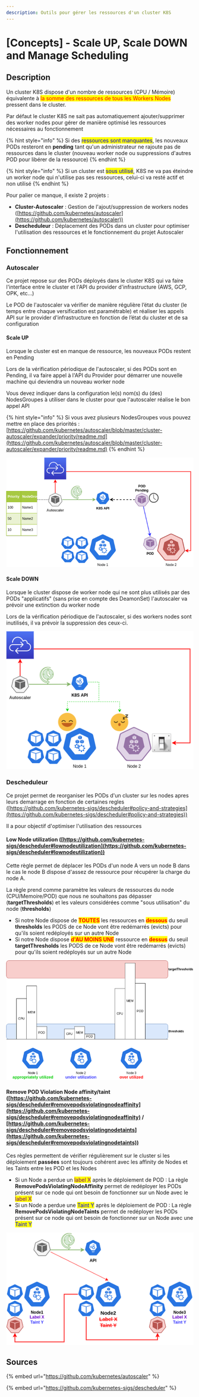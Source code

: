 ```yaml
---
description: Outils pour gérer les ressources d'un cluster K8S
---
```


# \[Concepts] - Scale UP, Scale DOWN and Manage Scheduling

## Description

Un cluster K8S dispose d'un nombre de ressources (CPU / Mémoire) équivalente à <mark style="color:red;">la somme des ressources de tous les Workers Nodes</mark> pressent dans le cluster.

Par défaut le cluster K8S ne sait pas automatiquement ajouter/supprimer des worker nodes pour gérer de manière optimisé les ressources nécessaires au fonctionnement

{% hint style="info" %}
Si des <mark style="color:blue;">ressources sont manquantes</mark>, les nouveaux PODs resteront en **pending** tant qu'un administrateur ne rajoute pas de ressources dans le cluster (nouveau worker node ou suppressions d'autres POD pour libérer de la ressource)
{% endhint %}

{% hint style="info" %}
Si un cluster est <mark style="color:blue;">sous utilisé</mark>, K8S ne va pas éteindre un worker node qui n'utilise pas ses ressources, celui-ci va resté actif et non utilisé
{% endhint %}

Pour palier ce manque, il existe 2 projets :&#x20;

* **Cluster-Autoscaler** : Gestion de l'ajout/suppression de workers nodes ([https://github.com/kubernetes/autoscaler](https://github.com/kubernetes/autoscaler))
* **Descheduleur** : Déplacement des PODs dans un cluster pour optimiser l'utilisation des ressources et le fonctionnement du projet Autoscaler

## Fonctionnement

### Autoscaler

Ce projet repose sur des PODs déployés dans le cluster K8S qui va faire l'interface entre le cluster et l'API du provider d'infrastructure (AWS, GCP, OPK, etc...)

Le POD de l'autoscaler va vérifier de manière régulière l’état du cluster (le temps entre chaque versification est paramétrable) et réaliser les appels API sur le provider d'infrastructure en fonction de l’état du cluster et de sa configuration

#### Scale UP

Lorsque le cluster est en manque de ressource, les nouveaux PODs restent en Pending

Lors de la vérification périodique de l'autoscaler, si des PODs sont en Pending, il va faire appel à l'API du Provider pour démarrer une nouvelle machine qui deviendra un nouveau worker node

Vous devez indiquer dans la configuration le(s) nom(s) du (des) NodesGroupes à utiliser dans le cluster pour que l'autoscaler réalise le bon appel API

{% hint style="info" %}
Si vous avez plusieurs NodesGroupes vous pouvez mettre en place des priorités : [https://github.com/kubernetes/autoscaler/blob/master/cluster-autoscaler/expander/priority/readme.md](https://github.com/kubernetes/autoscaler/blob/master/cluster-autoscaler/expander/priority/readme.md)
{% endhint %}

![Scale UP](../.gitbook/assets/K8S--Autoscaler.png)

#### Scale DOWN

Lorsque le cluster dispose de worker node qui ne sont plus utilisés par des PODs "applicatifs" (sans prise en compte des DeamonSet) l'autoscaler va prévoir une extinction du worker node

Lors de la vérification périodique de l'autoscaler, si des workers nodes sont inutilisés, il va prévoir la suppression des ceux-ci.

![Scale DOWN](<../.gitbook/assets/K8S--Autoscaler-Scale DOWN.png>)

### Descheduleur

Ce projet permet de reorganiser les PODs d'un cluster sur les nodes apres leurs demarrage en fonction de certaines regles ([https://github.com/kubernetes-sigs/descheduler#policy-and-strategies](https://github.com/kubernetes-sigs/descheduler#policy-and-strategies))

Il a pour objectif d'optimiser l'utilisation des ressources

#### Low Node utilization ([https://github.com/kubernetes-sigs/descheduler#lownodeutilization](https://github.com/kubernetes-sigs/descheduler#lownodeutilization))

Cette règle permet de déplacer les PODs d'un node A vers un node B dans le cas le node B dispose d'assez de ressource pour récupérer la charge du node A.

La règle prend comme paramètre les valeurs de ressources du node (CPU/Memoire/POD) que nous ne souhaitons pas dépasser (**targetThresholds**) et les valeurs considérées comme "sous utilisation" du node (**thresholds**)

* Si notre Node dispose de <mark style="color:red;">**TOUTES**</mark> les ressources en <mark style="color:red;">**dessous**</mark> du seuil **thresholds** les PODS de ce Node vont être redémarrés (evicts) pour qu'ils soient redéployés sur un autre Node
* Si notre Node dispose <mark style="color:red;">**d'AU MOINS UNE**</mark> ressource en <mark style="color:red;">**dessus**</mark> du seuil **targetThresholds** les PODS de ce Node vont être redémarrés (evicts) pour qu'ils soient redéployés sur un autre Node

![Descheduleur - Low Node Utilization](../.gitbook/assets/K8S--Descheduleur.png)

#### Remove POD Violation Node affinity/taint ([https://github.com/kubernetes-sigs/descheduler#removepodsviolatingnodeaffinity](https://github.com/kubernetes-sigs/descheduler#removepodsviolatingnodeaffinity) / [https://github.com/kubernetes-sigs/descheduler#removepodsviolatingnodetaints](https://github.com/kubernetes-sigs/descheduler#removepodsviolatingnodetaints))

Ces règles permettent de vérifier régulièrement sur le cluster si les déploiement **passées** sont toujours cohérent avec les affinity de Nodes et les Taints entre les POD et les Nodes

* Si un Node a perdue un <mark style="color:purple;">label X</mark> après le déploiement de POD : La règle **RemovePodsViolatingNodeAffinity** permet de redéployer les PODs présent sur ce node qui ont besoin de fonctionner sur un Node avec le <mark style="color:purple;">label X</mark>
* Si un Node a perdue une <mark style="color:blue;">Taint Y</mark> après le déploiement de POD : La règle **RemovePodsViolatingNodeTaints** permet de redéployer les PODs présent sur ce node qui ont besoin de fonctionner sur un Node avec une <mark style="color:blue;">Taint Y</mark>

![](<../.gitbook/assets/K8S--Descheduleur-Violation Affinity Taint.png>)

## Sources

{% embed url="https://github.com/kubernetes/autoscaler" %}

{% embed url="https://github.com/kubernetes-sigs/descheduler" %}
